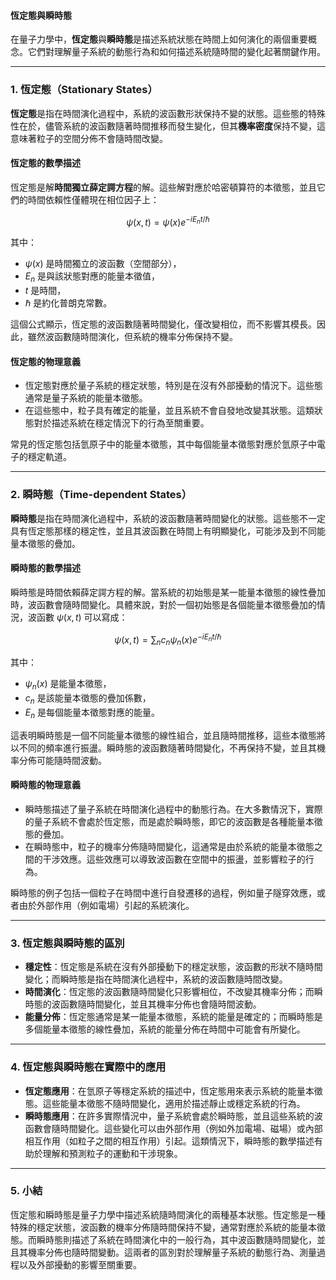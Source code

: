 #### 恆定態與瞬時態

在量子力學中，**恆定態**與**瞬時態**是描述系統狀態在時間上如何演化的兩個重要概念。它們對理解量子系統的動態行為和如何描述系統隨時間的變化起著關鍵作用。

---

### **1. 恆定態（Stationary States）**

**恆定態**是指在時間演化過程中，系統的波函數形狀保持不變的狀態。這些態的特殊性在於，儘管系統的波函數隨著時間推移而發生變化，但其**機率密度**保持不變，這意味著粒子的空間分佈不會隨時間改變。

#### 恆定態的數學描述

恆定態是解**時間獨立薛定諤方程**的解。這些解對應於哈密頓算符的本徵態，並且它們的時間依賴性僅體現在相位因子上：


```math
\psi(x,t) = \psi(x) e^{-iE_n t / \hbar}
```


其中：
-  $`\psi(x)`$  是時間獨立的波函數（空間部分），
-  $`E_n`$  是與該狀態對應的能量本徵值，
-  $`t`$  是時間，
-  $`\hbar`$  是約化普朗克常數。

這個公式顯示，恆定態的波函數隨著時間變化，僅改變相位，而不影響其模長。因此，雖然波函數隨時間演化，但系統的機率分佈保持不變。

#### 恆定態的物理意義

- 恆定態對應於量子系統的穩定狀態，特別是在沒有外部擾動的情況下。這些態通常是量子系統的能量本徵態。
- 在這些態中，粒子具有確定的能量，並且系統不會自發地改變其狀態。這類狀態對於描述系統在穩定情況下的行為至關重要。

常見的恆定態包括氫原子中的能量本徵態，其中每個能量本徵態對應於氫原子中電子的穩定軌道。

---

### **2. 瞬時態（Time-dependent States）**

**瞬時態**是指在時間演化過程中，系統的波函數隨著時間變化的狀態。這些態不一定具有恆定態那樣的穩定性，並且其波函數在時間上有明顯變化，可能涉及到不同能量本徵態的疊加。

#### 瞬時態的數學描述

瞬時態是時間依賴薛定諤方程的解。當系統的初始態是某一能量本徵態的線性疊加時，波函數會隨時間變化。具體來說，對於一個初始態是各個能量本徵態疊加的情況，波函數  $`\psi(x,t)`$  可以寫成：

```math
\psi(x,t) = \sum_n c_n \psi_n(x) e^{-iE_n t / \hbar}
```

其中：
-  $`\psi_n(x)`$  是能量本徵態，
-  $`c_n`$  是該能量本徵態的疊加係數，
-  $`E_n`$  是每個能量本徵態對應的能量。

這表明瞬時態是一個不同能量本徵態的線性組合，並且隨時間推移，這些本徵態將以不同的頻率進行振盪。瞬時態的波函數隨著時間變化，不再保持不變，並且其機率分佈可能隨時間波動。

#### 瞬時態的物理意義

- 瞬時態描述了量子系統在時間演化過程中的動態行為。在大多數情況下，實際的量子系統不會處於恆定態，而是處於瞬時態，即它的波函數是各種能量本徵態的疊加。
- 在瞬時態中，粒子的機率分佈隨時間變化，這通常是由於系統的能量本徵態之間的干涉效應。這些效應可以導致波函數在空間中的振盪，並影響粒子的行為。

瞬時態的例子包括一個粒子在時間中進行自發遷移的過程，例如量子隧穿效應，或者由於外部作用（例如電場）引起的系統演化。

---

### **3. 恆定態與瞬時態的區別**

- **穩定性**：恆定態是系統在沒有外部擾動下的穩定狀態，波函數的形狀不隨時間變化；而瞬時態是指在時間演化過程中，系統的波函數隨時間改變。
- **時間演化**：恆定態的波函數隨時間變化只影響相位，不改變其機率分佈；而瞬時態的波函數隨時間變化，並且其機率分佈也會隨時間波動。
- **能量分佈**：恆定態通常是某一能量本徵態，系統的能量是確定的；而瞬時態是多個能量本徵態的線性疊加，系統的能量分佈在時間中可能會有所變化。

---

### **4. 恆定態與瞬時態在實際中的應用**

- **恆定態應用**：在氫原子等穩定系統的描述中，恆定態用來表示系統的能量本徵態。這些能量本徵態不隨時間變化，適用於描述靜止或穩定系統的行為。
- **瞬時態應用**：在許多實際情況中，量子系統會處於瞬時態，並且這些系統的波函數會隨時間變化。這些變化可以由外部作用（例如外加電場、磁場）或內部相互作用（如粒子之間的相互作用）引起。這類情況下，瞬時態的數學描述有助於理解和預測粒子的運動和干涉現象。

---

### **5. 小結**

恆定態和瞬時態是量子力學中描述系統隨時間演化的兩種基本狀態。恆定態是一種特殊的穩定狀態，波函數的機率分佈隨時間保持不變，通常對應於系統的能量本徵態。而瞬時態則描述了系統在時間演化中的一般行為，其中波函數隨時間變化，並且其機率分佈也隨時間變動。這兩者的區別對於理解量子系統的動態行為、測量過程以及外部擾動的影響至關重要。